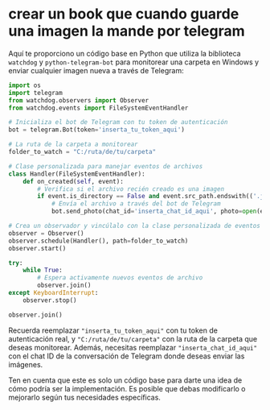 # crear un book que cuando guarde una imagen la mande por telegram
Aquí te proporciono un código base en Python que utiliza la biblioteca `watchdog` y `python-telegram-bot` para monitorear una carpeta en Windows y enviar cualquier imagen nueva a través de Telegram:

```python
import os
import telegram
from watchdog.observers import Observer
from watchdog.events import FileSystemEventHandler

# Inicializa el bot de Telegram con tu token de autenticación
bot = telegram.Bot(token='inserta_tu_token_aqui')

# La ruta de la carpeta a monitorear
folder_to_watch = "C:/ruta/de/tu/carpeta"

# Clase personalizada para manejar eventos de archivos
class Handler(FileSystemEventHandler):
    def on_created(self, event):
        # Verifica si el archivo recién creado es una imagen
        if event.is_directory == False and event.src_path.endswith(('.jpg', '.jpeg', '.png')):
            # Envía el archivo a través del bot de Telegram
            bot.send_photo(chat_id='inserta_chat_id_aqui', photo=open(event.src_path, 'rb'))

# Crea un observador y vincúlalo con la clase personalizada de eventos
observer = Observer()
observer.schedule(Handler(), path=folder_to_watch)
observer.start()

try:
    while True:
        # Espera activamente nuevos eventos de archivo
        observer.join()
except KeyboardInterrupt:
    observer.stop()

observer.join()
```

Recuerda reemplazar `"inserta_tu_token_aqui"` con tu token de autenticación real, y `"C:/ruta/de/tu/carpeta"` con la ruta de la carpeta que deseas monitorear. Además, necesitas reemplazar `"inserta_chat_id_aqui"` con el chat ID de la conversación de Telegram donde deseas enviar las imágenes.

Ten en cuenta que este es solo un código base para darte una idea de cómo podría ser la implementación. Es posible que debas modificarlo o mejorarlo según tus necesidades específicas.